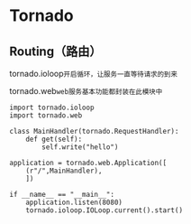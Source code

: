 # Tornado

## Routing（路由）

tornado.ioloop`开启循环，让服务一直等待请求的到来`

tornado.web`web服务基本功能都封装在此模块中`

```
import tornado.ioloop
import tornado.web

class MainHandler(tornado.RequestHandler):
    def get(self):
        self.write("hello")

application = tornado.web.Application([
    (r"/",MainHandler),
    ])

if __name__ == "__main__":
    application.listen(8080)
    tornado.ioloop.IOLoop.current().start()
```
